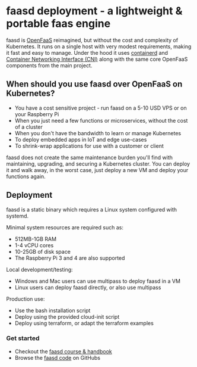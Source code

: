 # faasd deployment - a lightweight & portable faas engine

faasd is [OpenFaaS](https://github.com/openfaas/) reimagined, but without the cost and complexity of Kubernetes. It runs on a single host with very modest requirements, making it fast and easy to manage. Under the hood it uses [containerd](https://containerd.io/) and [Container Networking Interface (CNI)](https://github.com/containernetworking/cni) along with the same core OpenFaaS components from the main project.

## When should you use faasd over OpenFaaS on Kubernetes?

* You have a cost sensitive project - run faasd on a 5-10 USD VPS or on your Raspberry Pi
* When you just need a few functions or microservices, without the cost of a cluster
* When you don't have the bandwidth to learn or manage Kubernetes
* To deploy embedded apps in IoT and edge use-cases
* To shrink-wrap applications for use with a customer or client

faasd does not create the same maintenance burden you'll find with maintaining, upgrading, and securing a Kubernetes cluster. You can deploy it and walk away, in the worst case, just deploy a new VM and deploy your functions again.

## Deployment

faasd is a static binary which requires a Linux system configured with systemd.

Minimal system resources are required such as:

* 512MB-1GB RAM
* 1-4 vCPU cores
* 10-25GB of disk space
* The Raspberry Pi 3 and 4 are also supported

Local development/testing:

* Windows and Mac users can use multipass to deploy faasd in a VM
* Linux users can deploy faasd directly, or also use multipass

Production use:

* Use the bash installation script
* Deploy using the provided cloud-init script
* Deploy using terraform, or adapt the terraform examples

### Get started

* Checkout the [faasd course & handbook](https://gumroad.com/l/serverless-for-everyone-else)
* Browse the [faasd code](https://github.com/openfaas/faasd/) on GitHubs
